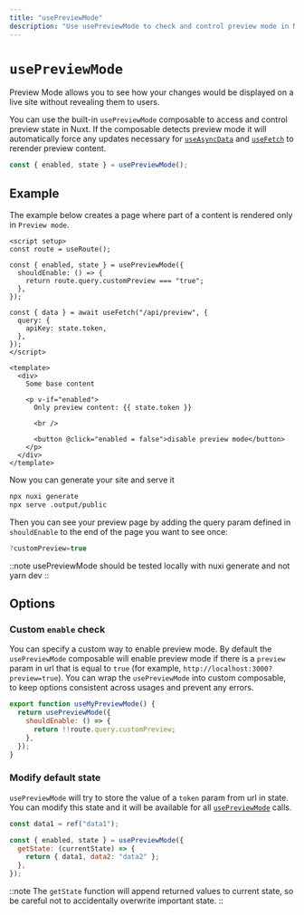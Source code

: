 ```yaml
---
title: "usePreviewMode"
description: "Use usePreviewMode to check and control preview mode in Nuxt"
---
```


# `usePreviewMode`

Preview Mode allows you to see how your changes would be displayed on a live site without revealing them to users.

You can use the built-in `usePreviewMode` composable to access and control preview state in Nuxt. If the composable detects preview mode it will automatically force any updates necessary for [`useAsyncData`](/docs/api/composables/use-async-data) and [`useFetch`](/docs/api/composables/use-fetch) to rerender preview content.

```js
const { enabled, state } = usePreviewMode();
```

## Example

The example below creates a page where part of a content is rendered only in `Preview mode`.

```vue [pages/some-page.vue]
<script setup>
const route = useRoute();

const { enabled, state } = usePreviewMode({
  shouldEnable: () => {
    return route.query.customPreview === "true";
  },
});

const { data } = await useFetch("/api/preview", {
  query: {
    apiKey: state.token,
  },
});
</script>

<template>
  <div>
    Some base content

    <p v-if="enabled">
      Only preview content: {{ state.token }}

      <br />

      <button @click="enabled = false">disable preview mode</button>
    </p>
  </div>
</template>
```

Now you can generate your site and serve it

```bash [Terminal]
npx nuxi generate
npx serve .output/public
```

Then you can see your preview page by adding the query param defined in `shouldEnable` to the end of the page you want to see once:

```js
?customPreview=true
```

::note
usePreviewMode should be tested locally with nuxi generate and not yarn dev
::

## Options

### Custom `enable` check

You can specify a custom way to enable preview mode. By default the `usePreviewMode` composable will enable preview mode if there is a `preview` param in url that is equal to `true` (for example, `http://localhost:3000?preview=true`). You can wrap the `usePreviewMode` into custom composable, to keep options consistent across usages and prevent any errors.

```js
export function useMyPreviewMode() {
  return usePreviewMode({
    shouldEnable: () => {
      return !!route.query.customPreview;
    },
  });
}
```

### Modify default state

`usePreviewMode` will try to store the value of a `token` param from url in state. You can modify this state and it will be available for all [`usePreviewMode`](/docs/api/composables/use-preview-mode) calls.

```js
const data1 = ref("data1");

const { enabled, state } = usePreviewMode({
  getState: (currentState) => {
    return { data1, data2: "data2" };
  },
});
```

::note
The `getState` function will append returned values to current state, so be careful not to accidentally overwrite important state.
::
